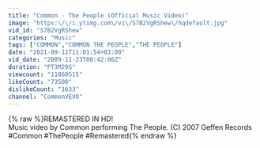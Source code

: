 ```yaml
---
title: "Common - The People (Official Music Video)"
image: "https:\/\/i.ytimg.com\/vi\/S7B2VgRShew\/hqdefault.jpg"
vid_id: "S7B2VgRShew"
categories: "Music"
tags: ["COMMON","COMMON THE PEOPLE","THE PEOPLE"]
date: "2021-09-11T11:01:54+03:00"
vid_date: "2009-11-23T00:42:06Z"
duration: "PT3M29S"
viewcount: "11860515"
likeCount: "73500"
dislikeCount: "1633"
channel: "CommonVEVO"
---
```

{% raw %}REMASTERED IN HD!<br />Music video by Common performing The People. (C) 2007 Geffen Records<br />#Common #ThePeople #Remastered{% endraw %}
